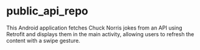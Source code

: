 # public_api_repo
This Android application fetches Chuck Norris jokes from an API using Retrofit and displays them in the main activity, allowing users to refresh the content with a swipe gesture.
